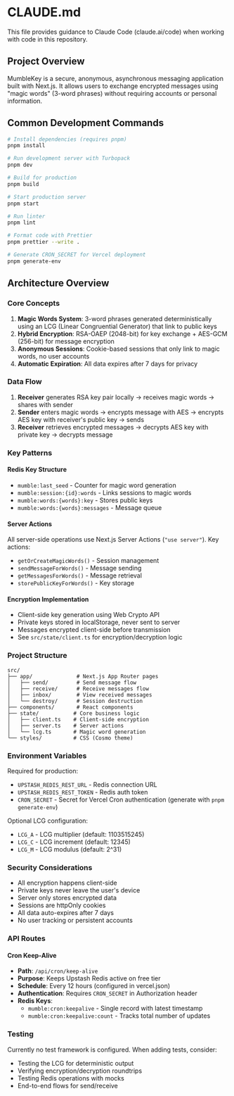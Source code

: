 # CLAUDE.md

This file provides guidance to Claude Code (claude.ai/code) when working with code in this repository.

## Project Overview

MumbleKey is a secure, anonymous, asynchronous messaging application built with Next.js. It allows users to exchange encrypted messages using "magic words" (3-word phrases) without requiring accounts or personal information.

## Common Development Commands

```bash
# Install dependencies (requires pnpm)
pnpm install

# Run development server with Turbopack
pnpm dev

# Build for production
pnpm build

# Start production server
pnpm start

# Run linter
pnpm lint

# Format code with Prettier
pnpm prettier --write .

# Generate CRON_SECRET for Vercel deployment
pnpm generate-env
```

## Architecture Overview

### Core Concepts

1. **Magic Words System**: 3-word phrases generated deterministically using an LCG (Linear Congruential Generator) that link to public keys
2. **Hybrid Encryption**: RSA-OAEP (2048-bit) for key exchange + AES-GCM (256-bit) for message encryption
3. **Anonymous Sessions**: Cookie-based sessions that only link to magic words, no user accounts
4. **Automatic Expiration**: All data expires after 7 days for privacy

### Data Flow

1. **Receiver** generates RSA key pair locally → receives magic words → shares with sender
2. **Sender** enters magic words → encrypts message with AES → encrypts AES key with receiver's public key → sends
3. **Receiver** retrieves encrypted messages → decrypts AES key with private key → decrypts message

### Key Patterns

#### Redis Key Structure
- `mumble:last_seed` - Counter for magic word generation
- `mumble:session:{id}:words` - Links sessions to magic words
- `mumble:words:{words}:key` - Stores public keys
- `mumble:words:{words}:messages` - Message queue

#### Server Actions
All server-side operations use Next.js Server Actions (`"use server"`). Key actions:
- `getOrCreateMagicWords()` - Session management
- `sendMessageForWords()` - Message sending
- `getMessagesForWords()` - Message retrieval
- `storePublicKeyForWords()` - Key storage

#### Encryption Implementation
- Client-side key generation using Web Crypto API
- Private keys stored in localStorage, never sent to server
- Messages encrypted client-side before transmission
- See `src/state/client.ts` for encryption/decryption logic

### Project Structure

```
src/
├── app/              # Next.js App Router pages
│   ├── send/         # Send message flow
│   ├── receive/      # Receive messages flow
│   ├── inbox/        # View received messages
│   └── destroy/      # Session destruction
├── components/       # React components
├── state/           # Core business logic
│   ├── client.ts    # Client-side encryption
│   ├── server.ts    # Server actions
│   └── lcg.ts       # Magic word generation
└── styles/          # CSS (Cosmo theme)
```

### Environment Variables

Required for production:
- `UPSTASH_REDIS_REST_URL` - Redis connection URL
- `UPSTASH_REDIS_REST_TOKEN` - Redis auth token
- `CRON_SECRET` - Secret for Vercel Cron authentication (generate with `pnpm generate-env`)

Optional LCG configuration:
- `LCG_A` - LCG multiplier (default: 1103515245)
- `LCG_C` - LCG increment (default: 12345)
- `LCG_M` - LCG modulus (default: 2^31)

### Security Considerations

- All encryption happens client-side
- Private keys never leave the user's device
- Server only stores encrypted data
- Sessions are httpOnly cookies
- All data auto-expires after 7 days
- No user tracking or persistent accounts

### API Routes

#### Cron Keep-Alive
- **Path**: `/api/cron/keep-alive`
- **Purpose**: Keeps Upstash Redis active on free tier
- **Schedule**: Every 12 hours (configured in vercel.json)
- **Authentication**: Requires `CRON_SECRET` in Authorization header
- **Redis Keys**: 
  - `mumble:cron:keepalive` - Single record with latest timestamp
  - `mumble:cron:keepalive:count` - Tracks total number of updates

### Testing

Currently no test framework is configured. When adding tests, consider:
- Testing the LCG for deterministic output
- Verifying encryption/decryption roundtrips
- Testing Redis operations with mocks
- End-to-end flows for send/receive